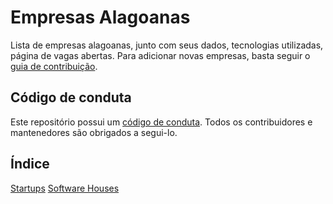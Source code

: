 # Empresas Alagoanas

Lista de empresas alagoanas, junto com seus dados, tecnologias utilizadas, página de vagas abertas. Para adicionar novas empresas, basta seguir o [guia de contribuição](CONTRIBUTING.md).

## Código de conduta

Este repositório possui um [código de conduta](CODE_OF_CONDUCT.md). Todos os contribuidores e mantenedores são obrigados a segui-lo.

## Índice

[Startups](startups.md)
[Software Houses](software-houses.md)
